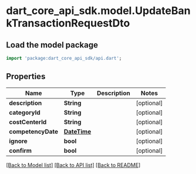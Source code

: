 # dart_core_api_sdk.model.UpdateBankTransactionRequestDto

## Load the model package
```dart
import 'package:dart_core_api_sdk/api.dart';
```

## Properties
Name | Type | Description | Notes
------------ | ------------- | ------------- | -------------
**description** | **String** |  | [optional] 
**categoryId** | **String** |  | [optional] 
**costCenterId** | **String** |  | [optional] 
**competencyDate** | [**DateTime**](DateTime.md) |  | [optional] 
**ignore** | **bool** |  | [optional] 
**confirm** | **bool** |  | [optional] 

[[Back to Model list]](../README.md#documentation-for-models) [[Back to API list]](../README.md#documentation-for-api-endpoints) [[Back to README]](../README.md)


